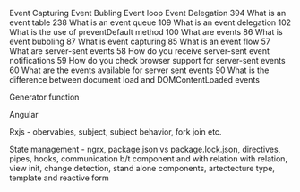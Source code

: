 Event Capturing
Event Bubling
Event loop
Event Delegation
394	What is an event table
238	What is an event queue
109	What is an event delegation
102	What is the use of preventDefault method
100	What are events
86	What is event bubbling
87	What is event capturing
85	What is an event flow
57	What are server-sent events
58	How do you receive server-sent event notifications
59	How do you check browser support for server-sent events
60	What are the events available for server sent events
90	What is the difference between document load and DOMContentLoaded events


Generator function


Angular

Rxjs - obervables, subject, subject behavior, fork join etc.

State management - ngrx, package.json vs package.lock.json, directives, pipes, hooks, communication b/t component and with relation with relation, view init, change detection, stand alone components, artectecture type, template and reactive form
